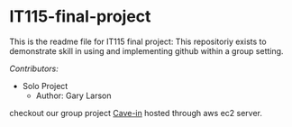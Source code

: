 # IT115-final-project

This is the readme file for IT115 final project:
  This repositoriy exists to demonstrate skill in using and implementing github within a group setting.

*Contributors:*
* Solo Project
  * Author: Gary Larson

checkout our group project  [Cave-in](http://3.143.58.19/index.html) hosted through aws ec2 server.
